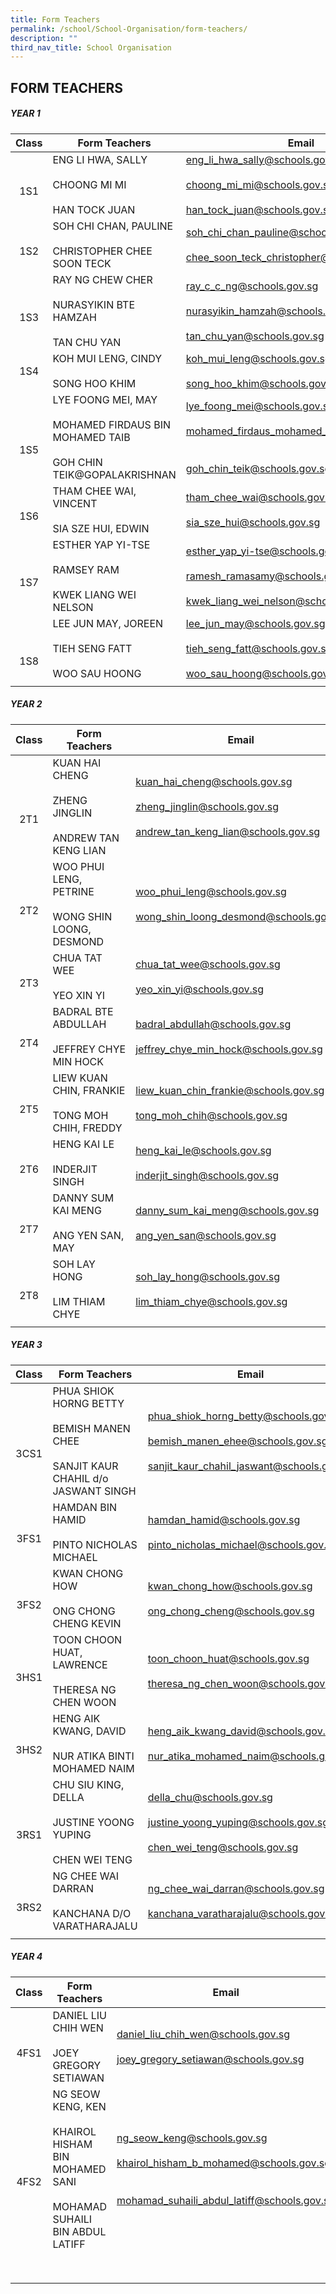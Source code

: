 ```yaml
---
title: Form Teachers
permalink: /school/School-Organisation/form-teachers/
description: ""
third_nav_title: School Organisation
---
```

## FORM TEACHERS

##### YEAR 1

| Class  | Form Teachers  | Email  |
|:-:|---|---|
| <br>1S1  | ENG LI HWA, SALLY<br><br>CHOONG MI MI<br><br>HAN TOCK JUAN  | [eng\_li\_hwa\_sally@schools.gov.sg](mailto:eng_li_hwa_sally@schools.gov.sg)<br><br>[choong\_mi\_mi@schools.gov.sg](mailto:choong_mi_mi@schools.gov.sg)<br><br>[han\_tock\_juan@schools.gov.sg](mailto:han_tock_juan@schools.gov.sg)  |
| <br>1S2  | SOH CHI CHAN, PAULINE<br><br>CHRISTOPHER CHEE SOON TECK  | [soh\_chi\_chan\_pauline@schools.gov.sg](mailto:soh_chi_chan_pauline@schools.gov.sg)<br><br>[chee\_soon\_teck\_christopher@schools.gov.sg](mailto:chee_soon_teck_christopher@schools.gov.sg)  |
| <br>1S3  | RAY NG CHEW CHER<br><br>NURASYIKIN BTE HAMZAH<br><br>TAN CHU YAN  | [ray\_c\_c\_ng@schools.gov.sg](mailto:ray_c_c_ng@schools.gov.sg)<br><br>[nurasyikin\_hamzah@schools.gov.sg](mailto:nurasyikin_hamzah@schools.gov.sg)<br><br>[tan\_chu\_yan@schools.gov.sg](mailto:tan_chu_yan@schools.gov.sg)  |
| 1S4  | KOH MUI LENG, CINDY<br><br>SONG HOO KHIM  | [koh\_mui\_leng@schools.gov.sg](mailto:koh_mui_leng@schools.gov.sg)<br><br>[song\_hoo\_khim@schools.gov.sg](mailto:song_hoo_khim@schools.gov.sg)  |
| <br><br>1S5  | LYE FOONG MEI, MAY<br><br>MOHAMED FIRDAUS BIN MOHAMED TAIB<br><br>GOH CHIN TEIK@GOPALAKRISHNAN  | [lye\_foong\_mei@schools.gov.sg](mailto:lye_foong_mei@schools.gov.sg)<br><br>[mohamed\_firdaus\_mohamed\_ta@schools.gov.sg](mailto:mohamed_firdaus_mohamed_ta@schools.gov.sg)<br><br><br>[goh\_chin\_teik@schools.gov.sg](mailto:goh_chin_teik@schools.gov.sg)  |
| <br>1S6  | THAM CHEE WAI, VINCENT<br><br> SIA SZE HUI, EDWIN  | [tham\_chee\_wai@schools.gov.sg](mailto:tham_chee_wai@schools.gov.sg)<br><br>[sia\_sze\_hui@schools.gov.sg](mailto:sia_sze_hui@schools.gov.sg)  |
| <br>1S7  | ESTHER YAP YI-TSE<br><br> RAMSEY RAM<br><br> KWEK LIANG WEI NELSON  | [esther\_yap\_yi-tse@schools.gov.sg](mailto:esther_yap_yi-tse@schools.gov.sg)<br><br>[ramesh\_ramasamy@schools.gov.sg](mailto:ramesh_ramasamy@schools.gov.sg)<br><br>[kwek\_liang\_wei\_nelson@schools.gov.sg](mailto:kwek_liang_wei_nelson@schools.gov.sg)  |
| <br><br>1S8  | LEE JUN MAY, JOREEN<br><br> TIEH SENG FATT <br><br> WOO SAU HOONG  | [lee\_jun\_may@schools.gov.sg](mailto:lee_jun_may@schools.gov.sg)<br><br>[tieh\_seng\_fatt@schools.gov.sg](mailto:tieh_seng_fatt@schools.gov.sg)<br><br>[woo\_sau\_hoong@schools.gov.sg](mailto:woo_sau_hoong@schools.gov.sg)  |
|   |   |   |

##### YEAR 2

| Class  | Form Teachers  | Email  |
|:-:|---|---|
| <br><br>2T1  | KUAN HAI CHENG<br><br> ZHENG JINGLIN <br><br>ANDREW TAN KENG LIAN  | [kuan\_hai\_cheng@schools.gov.sg](mailto:kuan_hai_cheng@schools.gov.sg)<br><br> [zheng\_jinglin@schools.gov.sg](mailto:zheng_jinglin@schools.gov.sg) <br><br>[andrew\_tan\_keng\_lian@schools.gov.sg](mailto:andrew_tan_keng_lian@schools.gov.sg)  |
| <br>2T2  | WOO PHUI LENG, PETRINE <br><br> WONG SHIN LOONG, DESMOND  | [woo\_phui\_leng@schools.gov.sg](mailto:woo_phui_leng@schools.gov.sg) <br><br>[wong\_shin\_loong\_desmond@schools.gov.sg](mailto:wong_shin_loong_desmond@schools.gov.sg)  |
| <br>2T3  | CHUA TAT WEE <br><br>YEO XIN YI  | [chua\_tat\_wee@schools.gov.sg](mailto:chua_tat_wee@schools.gov.sg)<br><br> [yeo\_xin\_yi@schools.gov.sg](mailto:yeo_xin_yi@schools.gov.sg)  |
| <br>2T4  | BADRAL BTE ABDULLAH<br><br> JEFFREY CHYE MIN HOCK  | [badral\_abdullah@schools.gov.sg](mailto:badral_abdullah@schools.gov.sg)<br><br>[jeffrey\_chye\_min\_hock@schools.gov.sg](mailto:jeffrey_chye_min_hock@schools.gov.sg)  |
| <br>2T5  | LIEW KUAN CHIN, FRANKIE<br><br> TONG MOH CHIH, FREDDY  | [liew\_kuan\_chin\_frankie@schools.gov.sg](mailto:liew_kuan_chin_frankie@schools.gov.sg)<br><br>[tong\_moh\_chih@schools.gov.sg](mailto:tong_moh_chih@schools.gov.sg)  |
| <br>2T6  | HENG KAI LE <br><br>INDERJIT SINGH  | [heng\_kai\_le@schools.gov.sg](mailto:heng_kai_le@schools.gov.sg)<br><br>[inderjit\_singh@schools.gov.sg](mailto:inderjit_singh@schools.gov.sg)  |
| <br>2T7  | DANNY SUM KAI MENG<br><br> ANG YEN SAN, MAY  | [danny\_sum\_kai\_meng@schools.gov.sg](mailto:danny_sum_kai_meng@schools.gov.sg)<br><br>[ang\_yen\_san@schools.gov.sg](mailto:ang_yen_san@schools.gov.sg)  |
| <br>2T8  | SOH LAY HONG<br><br> LIM THIAM CHYE  | [soh\_lay\_hong@schools.gov.sg](mailto:soh_lay_hong@moe.edu.sg)<br><br>[lim\_thiam\_chye@schools.gov.sg](mailto:lim_thiam_chye@schools.gov.sg)  |
|   |   |   |

##### YEAR 3

| Class  | Form Teachers  | Email  |
|:-:|---|---|
| <br><br>3CS1  | PHUA SHIOK HORNG BETTY <br><br> BEMISH MANEN CHEE <br><br> SANJIT KAUR CHAHIL d/o JASWANT SINGH  | [phua\_shiok\_horng\_betty@schools.gov.sg](mailto:phua_shiok_horng_betty@schools.gov.sg)<br><br>[bemish\_manen\_ehee@schools.gov.sg](mailto:bemish_manen_ehee@schools.gov.sg)<br><br>[sanjit\_kaur\_chahil\_jaswant@schools.gov.sg](mailto:sanjit_kaur_chahil_jaswant@schools.edu.sg)  |
| <br>3FS1  | HAMDAN BIN HAMID<br><br>  PINTO NICHOLAS MICHAEL    | [hamdan\_hamid@schools.gov.sg](mailto:hamdan_hamid@schools.gov.sg)<br><br>[pinto\_nicholas\_michael@schools.gov.sg](mailto:pinto_nicholas_michael@schools.gov.sg)  |
| <br>3FS2  | KWAN CHONG HOW <br><br> ONG CHONG CHENG KEVIN  | [kwan\_chong\_how@schools.gov.sg](mailto:kwan_chong_how@schools.gov.sg)<br><br>[ong\_chong\_cheng@schools.gov.sg](mailto:ong_chong_cheng@schools.gov.sg)  |
| <br>3HS1  | TOON CHOON HUAT, LAWRENCE <br><br> THERESA NG CHEN WOON  | [toon\_choon\_huat@schools.gov.sg](mailto:toon_choon_huat@schools.gov.sg)<br><br>[theresa\_ng\_chen\_woon@schools.gov.sg](mailto:theresa_ng_chen_woon@schools.gov.sg)  |
| <br>3HS2  | HENG AIK KWANG, DAVID <br><br> NUR ATIKA BINTI MOHAMED NAIM  | [heng\_aik\_kwang\_david@schools.gov.sg](mailto:heng_aik_kwang_david@schools.gov.sg)<br><br>[nur\_atika\_mohamed\_naim@schools.gov.sg](mailto:nur_atika_mohamed_naim@schools.gov.sg)  |
| <br><br>3RS1  | CHU SIU KING, DELLA <br><br> JUSTINE YOONG YUPING <br><br> CHEN WEI TENG  | [della\_chu@schools.gov.sg](mailto:della_chu@schools.gov.sg)<br><br>[justine\_yoong\_yuping@schools.gov.sg](mailto:justine_yoong_yuping@schools.gov.sg)<br><br>[chen\_wei\_teng@schools.gov.sg](mailto:chen_wei_teng@schools.gov.sg)  |
| <br>3RS2  | NG CHEE WAI DARRAN <br><br> KANCHANA D/O VARATHARAJALU  | [ng\_chee\_wai\_darran@schools.gov.sg](mailto:ng_chee_wai_darran@schools.gov.sg)<br><br>[kanchana\_varatharajalu@schools.gov.sg](mailto:kanchana_varatharajalu@schools.gov.sg)  |
|   |   |   |

##### YEAR 4

| Class  | Form Teachers  | Email  |
|:-:|---|---|
| <br>4FS1  | DANIEL LIU CHIH WEN  <br><br>JOEY GREGORY SETIAWAN  | [daniel\_liu\_chih\_wen@schools.gov.sg](mailto:daniel_liu_chih_wen@schools.gov.sg)<br><br>[joey\_gregory\_setiawan@schools.gov.sg](mailto:joey_gregory_setiawan@schools.gov.sg)  |
| <br><br>4FS2  | NG SEOW KENG, KEN <br><br> KHAIROL HISHAM BIN MOHAMED SANI<br><br>  MOHAMAD SUHAILI BIN ABDUL LATIFF  | [ng\_seow\_keng@schools.gov.sg](mailto:ng_seow_keng@schools.gov.sg)<br><br>[khairol\_hisham\_b\_mohamed@schools.gov.sg](mailto:khairol_hisham_b_mohamed@schools.gov.sg)<br><br><br>[mohamad\_suhaili\_abdul\_latiff@schools.gov.sg](mailto:mohamad_suhaili_abdul_latiff@schools.gov.sg)  |
|   |   |   |
|   |   |   |
|   |   |   |
|   |   |   |
|   |   |   |
|   |   |   |
|   |   |   |
|   |   |   |